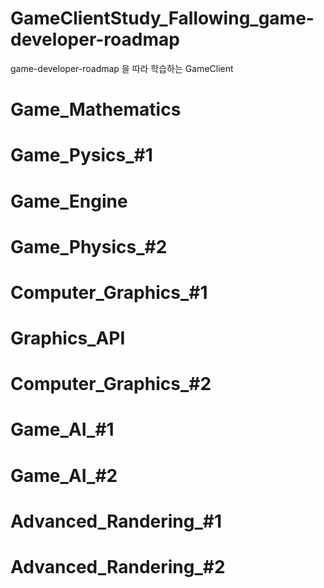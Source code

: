 # GameClientStudy_Fallowing_game-developer-roadmap
game-developer-roadmap 을 따라 학습하는 GameClient
# Game_Mathematics 
# Game_Pysics_#1
# Game_Engine
# Game_Physics_#2
# Computer_Graphics_#1
# Graphics_API
# Computer_Graphics_#2
# Game_AI_#1
# Game_AI_#2
# Advanced_Randering_#1
# Advanced_Randering_#2
